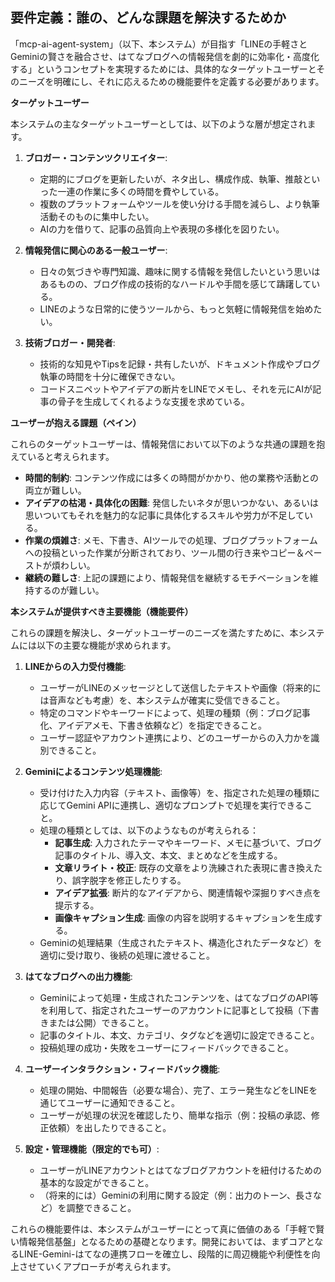 ## 要件定義：誰の、どんな課題を解決するためか

「mcp-ai-agent-system」（以下、本システム）が目指す「LINEの手軽さとGeminiの賢さを融合させ、はてなブログへの情報発信を劇的に効率化・高度化する」というコンセプトを実現するためには、具体的なターゲットユーザーとそのニーズを明確にし、それに応えるための機能要件を定義する必要があります。

**ターゲットユーザー**

本システムの主なターゲットユーザーとしては、以下のような層が想定されます。

1.  **ブロガー・コンテンツクリエイター**:
    *   定期的にブログを更新したいが、ネタ出し、構成作成、執筆、推敲といった一連の作業に多くの時間を費やしている。
    *   複数のプラットフォームやツールを使い分ける手間を減らし、より執筆活動そのものに集中したい。
    *   AIの力を借りて、記事の品質向上や表現の多様化を図りたい。

2.  **情報発信に関心のある一般ユーザー**:
    *   日々の気づきや専門知識、趣味に関する情報を発信したいという思いはあるものの、ブログ作成の技術的なハードルや手間を感じて躊躇している。
    *   LINEのような日常的に使うツールから、もっと気軽に情報発信を始めたい。

3.  **技術ブロガー・開発者**:
    *   技術的な知見やTipsを記録・共有したいが、ドキュメント作成やブログ執筆の時間を十分に確保できない。
    *   コードスニペットやアイデアの断片をLINEでメモし、それを元にAIが記事の骨子を生成してくれるような支援を求めている。

**ユーザーが抱える課題（ペイン）**

これらのターゲットユーザーは、情報発信において以下のような共通の課題を抱えていると考えられます。

*   **時間的制約**: コンテンツ作成には多くの時間がかかり、他の業務や活動との両立が難しい。
*   **アイデアの枯渇・具体化の困難**: 発信したいネタが思いつかない、あるいは思いついてもそれを魅力的な記事に具体化するスキルや労力が不足している。
*   **作業の煩雑さ**: メモ、下書き、AIツールでの処理、ブログプラットフォームへの投稿といった作業が分断されており、ツール間の行き来やコピー＆ペーストが煩わしい。
*   **継続の難しさ**: 上記の課題により、情報発信を継続するモチベーションを維持するのが難しい。

**本システムが提供すべき主要機能（機能要件）**

これらの課題を解決し、ターゲットユーザーのニーズを満たすために、本システムには以下の主要な機能が求められます。

1.  **LINEからの入力受付機能**:
    *   ユーザーがLINEのメッセージとして送信したテキストや画像（将来的には音声なども考慮）を、本システムが確実に受信できること。
    *   特定のコマンドやキーワードによって、処理の種類（例：ブログ記事化、アイデアメモ、下書き依頼など）を指定できること。
    *   ユーザー認証やアカウント連携により、どのユーザーからの入力かを識別できること。

2.  **Geminiによるコンテンツ処理機能**:
    *   受け付けた入力内容（テキスト、画像等）を、指定された処理の種類に応じてGemini APIに連携し、適切なプロンプトで処理を実行できること。
    *   処理の種類としては、以下のようなものが考えられる：
        *   **記事生成**: 入力されたテーマやキーワード、メモに基づいて、ブログ記事のタイトル、導入文、本文、まとめなどを生成する。
        *   **文章リライト・校正**: 既存の文章をより洗練された表現に書き換えたり、誤字脱字を修正したりする。
        *   **アイデア拡張**: 断片的なアイデアから、関連情報や深掘りすべき点を提示する。
        *   **画像キャプション生成**: 画像の内容を説明するキャプションを生成する。
    *   Geminiの処理結果（生成されたテキスト、構造化されたデータなど）を適切に受け取り、後続の処理に渡せること。

3.  **はてなブログへの出力機能**:
    *   Geminiによって処理・生成されたコンテンツを、はてなブログのAPI等を利用して、指定されたユーザーのアカウントに記事として投稿（下書きまたは公開）できること。
    *   記事のタイトル、本文、カテゴリ、タグなどを適切に設定できること。
    *   投稿処理の成功・失敗をユーザーにフィードバックできること。

4.  **ユーザーインタラクション・フィードバック機能**:
    *   処理の開始、中間報告（必要な場合）、完了、エラー発生などをLINEを通じてユーザーに通知できること。
    *   ユーザーが処理の状況を確認したり、簡単な指示（例：投稿の承認、修正依頼）を出したりできること。

5.  **設定・管理機能（限定的でも可）**:
    *   ユーザーがLINEアカウントとはてなブログアカウントを紐付けるための基本的な設定ができること。
    *   （将来的には）Geminiの利用に関する設定（例：出力のトーン、長さなど）を調整できること。

これらの機能要件は、本システムがユーザーにとって真に価値のある「手軽で賢い情報発信基盤」となるための基礎となります。開発においては、まずコアとなるLINE-Gemini-はてなの連携フローを確立し、段階的に周辺機能や利便性を向上させていくアプローチが考えられます。
